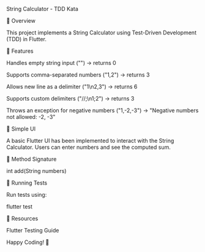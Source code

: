 String Calculator - TDD Kata

📌 Overview

This project implements a String Calculator using Test-Driven Development (TDD) in Flutter.

🚀 Features

Handles empty string input ("") → returns 0

Supports comma-separated numbers ("1,2") → returns 3

Allows new line as a delimiter ("1\n2,3") → returns 6

Supports custom delimiters ("//;\n1;2") → returns 3

Throws an exception for negative numbers ("1,-2,-3") → "Negative numbers not allowed: -2, -3"

📱 Simple UI

A basic Flutter UI has been implemented to interact with the String Calculator. Users can enter numbers and see the computed sum.

📜 Method Signature

int add(String numbers)

🔬 Running Tests

Run tests using:

flutter test

🔗 Resources

Flutter Testing Guide

Happy Coding! 🎯
